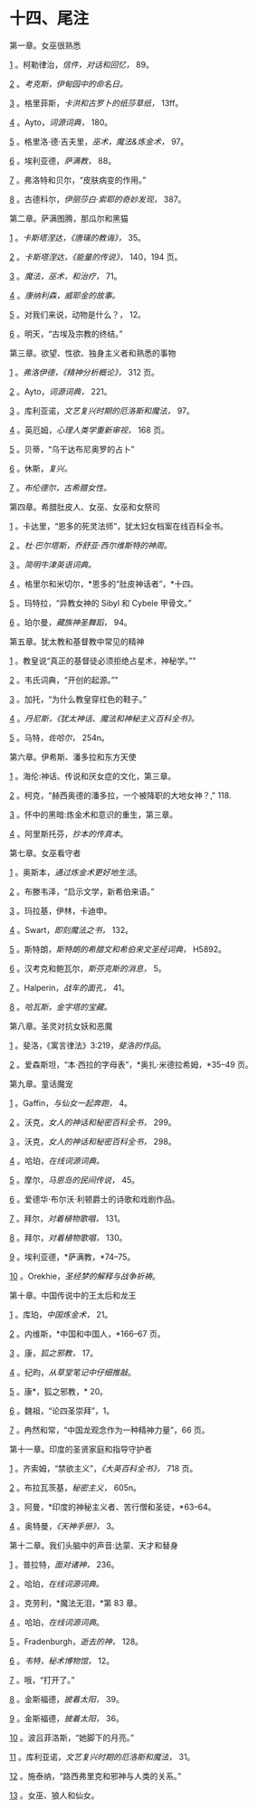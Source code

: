 

# 十四、尾注

第一章。女巫很熟悉

[1](9781620558478_c01.xhtml#nr1) 。柯勒律治，*信件，对话和回忆，* 89。

[2](9781620558478_c01.xhtml#nr2) 。*考克斯，伊甸园中的命名日。*

[3](9781620558478_c01.xhtml#nr3) 。格里菲斯，*卡洪和古罗卜的纸莎草纸，* 13ff。

[4](9781620558478_c01.xhtml#nr4) 。Ayto，*词源词典，* 180。

[5](9781620558478_c01.xhtml#nr5) 。格里洛·德·吉夫里，*巫术，魔法&炼金术，* 97。

[6](9781620558478_c01.xhtml#nr6) 。埃利亚德，*萨满教，* 88。

[7](9781620558478_c01.xhtml#nr7) 。弗洛特和贝尔，“皮肤病变的作用。”

[8](9781620558478_c01.xhtml#nr8) 。古德科尔，*伊丽莎白·索耶的奇妙发现，* 387。

第二章。萨满图腾，那瓜尔和黑猫

[1](9781620558478_c02.xhtml#nr9) 。*卡斯塔涅达，《唐璜的教诲》，* 35。

[2](9781620558478_c02.xhtml#nr10) 。*卡斯塔涅达，《能量的传说》，* 140，194 页。

[3](9781620558478_c02.xhtml#nr11) 。*魔法，巫术，和治疗，* 71。

[4](9781620558478_c02.xhtml#nr12) 。*康纳利森，威耶金的故事。*

[5](9781620558478_c02.xhtml#nr13) 。对我们来说，动物是什么？， 12。

[6](9781620558478_c02.xhtml#nr14) 。明天，“古埃及宗教的终结。”

第三章。欲望、性欲、独身主义者和熟悉的事物

[1](9781620558478_c03.xhtml#nr15) 。*弗洛伊德，《精神分析概论》，* 312 页。

[2](9781620558478_c03.xhtml#nr16) 。Ayto，*词源词典，* 221。

[3](9781620558478_c03.xhtml#nr17) 。库利亚诺，*文艺复兴时期的厄洛斯和魔法，* 97。

[4](9781620558478_c03.xhtml#nr18) 。英厄姆，*心理人类学重新审视，* 168 页。

[5](9781620558478_c03.xhtml#nr19) 。贝蒂，“乌干达布尼奥罗的占卜”

[6](9781620558478_c03.xhtml#nr20) 。休斯，*复兴。*

[7](9781620558478_c03.xhtml#nr21) 。*布伦德尔，古希腊女性。*

第四章。希腊肚皮人、女巫、女巫和女祭司

[1](9781620558478_c04.xhtml#nr22) 。卡达里，“恩多的死灵法师”，犹太妇女档案在线百科全书。

[2](9781620558478_c04.xhtml#nr23) 。*杜·巴尔塔斯，乔舒亚·西尔维斯特的神周。*

[3](9781620558478_c04.xhtml#nr24) 。*简明牛津英语词典。*

[4](9781620558478_c04.xhtml#nr25) 。格里尔和米切尔，*恩多的“肚皮神话者”，*十四。

[5](9781620558478_c04.xhtml#nr26) 。玛特拉，“异教女神的 Sibyl 和 Cybele 甲骨文。”

[6](9781620558478_c04.xhtml#nr27) 。珀尔曼，*藏族神圣舞蹈，* 94。

第五章。犹太教和基督教中常见的精神

[1](9781620558478_c05.xhtml#nr28) 。教皇说“真正的基督徒必须拒绝占星术，神秘学。”"

[2](9781620558478_c05.xhtml#nr29) 。韦氏词典，“开创的起源。”"

[3](9781620558478_c05.xhtml#nr30) 。加托，“为什么教皇穿红色的鞋子。”

[4](9781620558478_c05.xhtml#nr31) 。*丹尼斯，《犹太神话、魔法和神秘主义百科全书》。*

[5](9781620558478_c05.xhtml#nr32) 。马特，*佐哈尔，* 254n。

第六章。伊希斯、潘多拉和东方天使

[1](9781620558478_c06.xhtml#nr33) 。海伦:神话、传说和厌女症的文化，第三章。

[2](9781620558478_c06.xhtml#nr34) 。柯克，“赫西奥德的潘多拉，一个被降职的大地女神？," 118.

[3](9781620558478_c06.xhtml#nr35) 。怀中的黑暗:炼金术和意识的重生，第三章。

[4](9781620558478_c06.xhtml#nr36) 。阿里斯托芬，*抄本的传真本*。

第七章。女巫看守者

[1](9781620558478_c07.xhtml#nr37) 。奥斯本，*通过炼金术更好地生活*。

[2](9781620558478_c07.xhtml#nr38) 。布滕韦泽，“启示文学，新希伯来语。”

[3](9781620558478_c07.xhtml#nr39) 。玛拉基，伊林，卡迪申。

[4](9781620558478_c07.xhtml#nr40) 。Swart，*即刻魔法之书，* 132。

[5](9781620558478_c07.xhtml#nr41) 。斯特朗，*斯特朗的希腊文和希伯来文圣经词典，* H5892。

[6](9781620558478_c07.xhtml#nr42) 。汉考克和鲍瓦尔，*斯芬克斯的消息，* 5。

[7](9781620558478_c07.xhtml#nr43) 。Halperin，*战车的面孔，* 41。

[8](9781620558478_c07.xhtml#nr44) 。*哈瓦斯，金字塔的宝藏。*

第八章。圣灵对抗女妖和恶魔

[1](9781620558478_c08.xhtml#nr45) 。斐洛，《寓言律法》3:219，*斐洛的作品*。

[2](9781620558478_c08.xhtml#nr46) 。爱森斯坦，“本·西拉的字母表”，*奥扎·米德拉希姆，*35–49 页。

第九章。童话魔宠

[1](9781620558478_c09.xhtml#nr47) 。Gaffin，*与仙女一起奔跑，* 4。

[2](9781620558478_c09.xhtml#nr48) 。沃克，*女人的神话和秘密百科全书，* 299。

[3](9781620558478_c09.xhtml#nr49) 。沃克，*女人的神话和秘密百科全书，* 298。

[4](9781620558478_c09.xhtml#nr50) 。哈珀，*在线词源词典。*

[5](9781620558478_c09.xhtml#nr51) 。摩尔，*马恩岛的民间传说，* 45。

[6](9781620558478_c09.xhtml#nr52) 。爱德华·布尔沃·利顿爵士的诗歌和戏剧作品。

[7](9781620558478_c09.xhtml#nr53) 。拜尔，*对着植物歌唱，* 131。

[8](9781620558478_c09.xhtml#nr54) 。拜尔，*对着植物歌唱，* 130。

[9](9781620558478_c09.xhtml#nr55) 。埃利亚德，*萨满教，*74–75。

[10](9781620558478_c09.xhtml#nr56) 。Orekhie，*圣经梦的解释与战争祈祷*。

第十章。中国传说中的王太后和龙王

[1](9781620558478_c10.xhtml#nr57) 。库珀，*中国炼金术，* 21。

[2](9781620558478_c10.xhtml#nr58) 。内维斯，*中国和中国人，*166–67 页。

[3](9781620558478_c10.xhtml#nr59) 。康，*狐之邪教，* 17。

[4](9781620558478_c10.xhtml#nr60) 。纪昀，*从草堂笔记中仔细推敲*。

[5](9781620558478_c10.xhtml#nr61) 。康*，狐之邪教，* 20。

[6](9781620558478_c10.xhtml#nr62) 。魏祖，“论四圣崇拜”，1。

[7](9781620558478_c10.xhtml#nr63) 。冉然和常，“中国龙观念作为一种精神力量”，66 页。

第十一章。印度的圣贤家庭和指导守护者

[1](9781620558478_c11.xhtml#nr64) 。齐索姆，“禁欲主义”，*《大英百科全书》，* 718 页。

[2](9781620558478_c11.xhtml#nr65) 。布拉瓦茨基，*秘密主义，* 605n。

[3](9781620558478_c11.xhtml#nr66) 。阿曼，*印度的神秘主义者、苦行僧和圣徒，*63–64。

[4](9781620558478_c11.xhtml#nr67) 。奥特曼，*《天神手册》，* 3。

第十二章。我们头脑中的声音:达蒙、天才和替身

[1](9781620558478_c12.xhtml#nr68) 。普拉特，*面对诸神，* 236。

[2](9781620558478_c12.xhtml#nr69) 。哈珀，*在线词源词典。*

[3](9781620558478_c12.xhtml#nr70) 。克劳利，*魔法无泪，*第 83 章。

[4](9781620558478_c12.xhtml#nr71) 。哈珀，*在线词源词典*。

[5](9781620558478_c12.xhtml#nr72) 。Fradenburgh，*逝去的神，* 128。

[6](9781620558478_c12.xhtml#nr73) 。*韦特，秘术博物馆，* 12。

[7](9781620558478_c12.xhtml#nr74) 。哦，“打开了。”

[8](9781620558478_c12.xhtml#nr75) 。金斯福德，*披着太阳，* 39。

[9](9781620558478_c12.xhtml#nr76) 。金斯福德，*披着太阳，* 36。

[10](9781620558478_c12.xhtml#nr77) 。波吕菲洛斯，“她脚下的月亮。”

[11](9781620558478_c12.xhtml#nr78) 。库利亚诺，*文艺复兴时期的厄洛斯和魔法，* 31。

[12](9781620558478_c12.xhtml#nr79) 。施泰纳，“路西弗里克和邪神与人类的关系。”

[13](9781620558478_c12.xhtml#nr80) 。女巫、狼人和仙女。